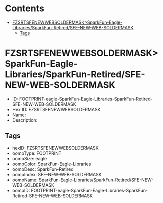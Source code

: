 



Contents
========

* [FZSRTSFENEWWEBSOLDERMASK>SparkFun-Eagle-Libraries/SparkFun-Retired/SFE-NEW-WEB-SOLDERMASK](#fzsrtsfenewwebsoldermasksparkfun-eagle-librariessparkfun-retiredsfe-new-web-soldermask)
	* [Tags](#tags)

# FZSRTSFENEWWEBSOLDERMASK>SparkFun-Eagle-Libraries/SparkFun-Retired/SFE-NEW-WEB-SOLDERMASK

- ID: FOOTPRINT-eagle-SparkFun-Eagle-Libraries-SparkFun-Retired-SFE-NEW-WEB-SOLDERMASK
- Hex ID: FZSRTSFENEWWEBSOLDERMASK
- Name: 
- Description: 

## Tags

- hexID: FZSRTSFENEWWEBSOLDERMASK
- oompType: FOOTPRINT
- oompSize: eagle
- oompColor: SparkFun-Eagle-Libraries
- oompDesc: SparkFun-Retired
- oompIndex: SFE-NEW-WEB-SOLDERMASK
- oompName: SparkFun-Eagle-Libraries/SparkFun-Retired/SFE-NEW-WEB-SOLDERMASK
- oompID: FOOTPRINT-eagle-SparkFun-Eagle-Libraries-SparkFun-Retired-SFE-NEW-WEB-SOLDERMASK
